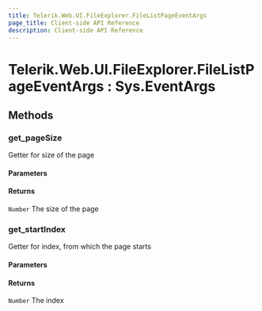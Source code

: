 ```yaml
---
title: Telerik.Web.UI.FileExplorer.FileListPageEventArgs
page_title: Client-side API Reference
description: Client-side API Reference
---
```


# Telerik.Web.UI.FileExplorer.FileListPageEventArgs : Sys.EventArgs 

## Methods

###  get_pageSize

Getter for size of the page

#### Parameters

#### Returns

`Number` The size of the page

###  get_startIndex

Getter for index, from which the page starts

#### Parameters

#### Returns

`Number` The index


